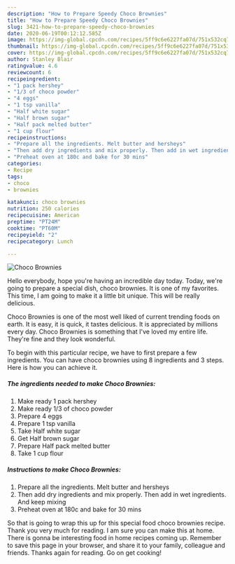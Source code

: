 ```yaml
---
description: "How to Prepare Speedy Choco Brownies"
title: "How to Prepare Speedy Choco Brownies"
slug: 3421-how-to-prepare-speedy-choco-brownies
date: 2020-06-19T00:12:12.585Z
image: https://img-global.cpcdn.com/recipes/5ff9c6e6227fa07d/751x532cq70/choco-brownies-recipe-main-photo.jpg
thumbnail: https://img-global.cpcdn.com/recipes/5ff9c6e6227fa07d/751x532cq70/choco-brownies-recipe-main-photo.jpg
cover: https://img-global.cpcdn.com/recipes/5ff9c6e6227fa07d/751x532cq70/choco-brownies-recipe-main-photo.jpg
author: Stanley Blair
ratingvalue: 4.6
reviewcount: 6
recipeingredient:
- "1 pack hershey"
- "1/3 of choco powder"
- "4 eggs"
- "1 tsp vanilla"
- "Half white sugar"
- "Half brown sugar"
- "Half pack melted butter"
- "1 cup flour"
recipeinstructions:
- "Prepare all the ingredients. Melt butter and hersheys"
- "Then add dry ingredients and mix properly. Then add in wet ingredients. And keep mixing"
- "Preheat oven at 180c and bake for 30 mins"
categories:
- Recipe
tags:
- choco
- brownies

katakunci: choco brownies 
nutrition: 250 calories
recipecuisine: American
preptime: "PT24M"
cooktime: "PT60M"
recipeyield: "2"
recipecategory: Lunch

---
```



![Choco Brownies](https://img-global.cpcdn.com/recipes/5ff9c6e6227fa07d/751x532cq70/choco-brownies-recipe-main-photo.jpg)

Hello everybody, hope you're having an incredible day today. Today, we're going to prepare a special dish, choco brownies. It is one of my favorites. This time, I am going to make it a little bit unique. This will be really delicious.

Choco Brownies is one of the most well liked of current trending foods on earth. It is easy, it is quick, it tastes delicious. It is appreciated by millions every day. Choco Brownies is something that I've loved my entire life. They're fine and they look wonderful.




To begin with this particular recipe, we have to first prepare a few ingredients. You can have choco brownies using 8 ingredients and 3 steps. Here is how you can achieve it.

<!--inarticleads1-->

##### The ingredients needed to make Choco Brownies:

1. Make ready 1 pack hershey
1. Make ready 1/3 of choco powder
1. Prepare 4 eggs
1. Prepare 1 tsp vanilla
1. Take Half white sugar
1. Get Half brown sugar
1. Prepare Half pack melted butter
1. Take 1 cup flour




<!--inarticleads2-->

##### Instructions to make Choco Brownies:

1. Prepare all the ingredients. Melt butter and hersheys
1. Then add dry ingredients and mix properly. Then add in wet ingredients. And keep mixing
1. Preheat oven at 180c and bake for 30 mins




So that is going to wrap this up for this special food choco brownies recipe. Thank you very much for reading. I am sure you can make this at home. There is gonna be interesting food in home recipes coming up. Remember to save this page in your browser, and share it to your family, colleague and friends. Thanks again for reading. Go on get cooking!
